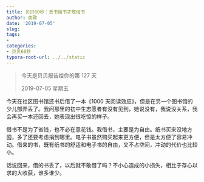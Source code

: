 ```yaml
---
title: 贝贝60秒：丢书陪书才敢借书
author: 曲政
date: '2019-07-05'
slug: 
tags:
- 
categories:
- 贝贝60秒
typora-root-url: ../../static
---
```


>   今天是贝贝报告给你的第 127 天
>
>   2019-07-05 星期五

今天在社区图书馆还书后借了一本《1000 天阅读效应》，但是在另一个图书馆的少儿部弄丢了。我问那里的初中生志愿者有没有见到，她说没有，我说没关系，我会再买一本还回去，她表现出很吃惊的样子。

借书不是为了省钱，也不必在意花钱。我借书，主要是为自由。纸书买来没地方囤，多了还要考虑捐到哪里。电子书虽然购买起来更方便，但是太方便了容易冲动。借来的书，既有纸书的舒适和电子书的自由，又不占空间，冲动的代价也比较小。

话说回来，借的书丢了，以后就不敢借了吗？不小心造成的小损失，相比于存心以求的大收获，谁多谁少。
